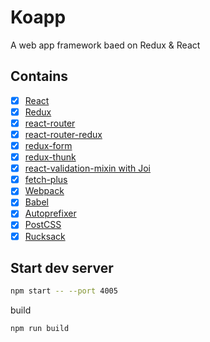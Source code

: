 # Koapp
A web app framework baed on Redux & React

## Contains

- [x] [React](http://facebook.github.io/react)
- [x] [Redux](http://redux.js.org)
- [x] [react-router](https://github.com/reactjs/react-router)
- [x] [react-router-redux](https://github.com/reactjs/react-router-redux)
- [x] [redux-form](https://github.com/erikras/redux-form)
- [x] [redux-thunk](https://github.com/gaearon/redux-thunk)
- [x] [react-validation-mixin with Joi](https://github.com/jurassix/react-validation-mixin)
- [x] [fetch-plus](https://github.com/RickWong/fetch-plus)
- [x] [Webpack](https://webpack.github.io/)
- [x] [Babel](http://babeljs.io/)
- [x] [Autoprefixer](https://github.com/postcss/autoprefixer)
- [x] [PostCSS](https://github.com/postcss/postcss)
- [x] [Rucksack](http://simplaio.github.io/rucksack/docs)

## Start dev server
```bash
npm start -- --port 4005
```
build
```bash
npm run build
```
